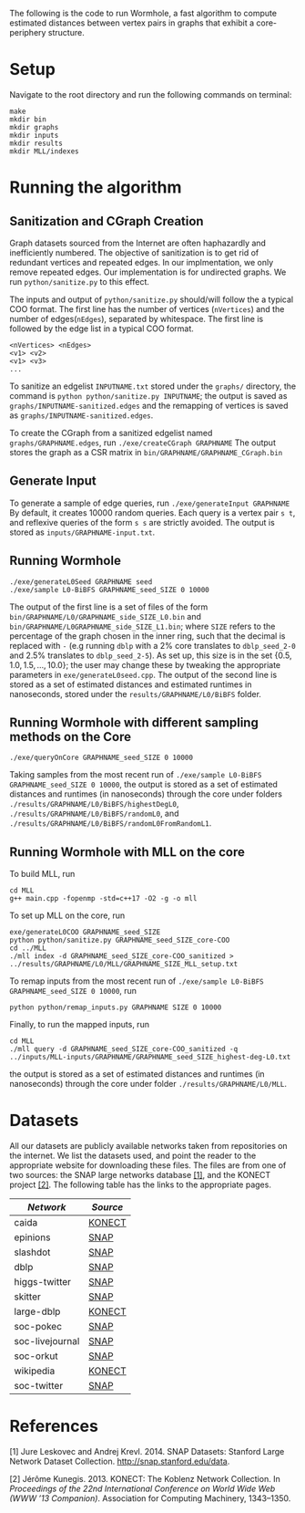 The following is the code to run Wormhole, a fast algorithm to compute estimated distances between vertex pairs in graphs that exhibit a core-periphery structure.

# Setup

Navigate to the root directory and run the following commands on terminal:

```
make
mkdir bin
mkdir graphs
mkdir inputs
mkdir results
mkdir MLL/indexes
```

# Running the algorithm

## Sanitization and CGraph Creation

Graph datasets sourced from the Internet are often haphazardly and inefficiently numbered. The objective of sanitization is to get rid of redundant vertices and repeated edges. In our implmentation, we only remove repeated edges. Our implementation is for undirected graphs. We run `python/sanitize.py` to this effect.

The inputs and output of `python/sanitize.py` should/will follow the a typical COO format. The first line has the number of vertices (`nVertices`) and the number of edges(`nEdges`), separated by whitespace. The first line is followed by the edge list in a typical COO format.

```
<nVertices> <nEdges>
<v1> <v2>
<v1> <v3>
...
```

To sanitize an edgelist `INPUTNAME.txt` stored under the `graphs/` directory, the command is
`python python/sanitize.py INPUTNAME`;
the output is saved as `graphs/INPUTNAME-sanitized.edges` and the remapping of vertices is saved as
`graphs/INPUTNAME-sanitized.edges`.

To create the CGraph from a sanitized edgelist named `graphs/GRAPHNAME.edges`, run
`./exe/createCGraph GRAPHNAME`
The output stores the graph as a CSR matrix in `bin/GRAPHNAME/GRAPHNAME_CGraph.bin`

## Generate Input

To generate a sample of edge queries, run
`./exe/generateInput GRAPHNAME`
By default, it creates 10000 random queries. Each query is a vertex pair `s t`, and reflexive queries of the form `s s` are strictly avoided. The output is stored as `inputs/GRAPHNAME-input.txt`.

## Running Wormhole

```
./exe/generateL0Seed GRAPHNAME seed
./exe/sample L0-BiBFS GRAPHNAME_seed_SIZE 0 10000
```

The output of the first line is a set of files of the form `bin/GRAPHNAME/L0/GRAPHNAME_side_SIZE_L0.bin` and `bin/GRAPHNAME/L0GRAPHNAME_side_SIZE_L1.bin`; where `SIZE` refers to the percentage of the graph chosen in the inner ring, such that the decimal is replaced with `-` (e.g running `dblp` with a 2% core translates to `dblp_seed_2-0` and 2.5% translates to `dblp_seed_2-5`). As set up, this size is in the set $\{0.5, 1.0, 1.5, \ldots, 10.0\}$; the user may change these by tweaking the appropriate parameters in `exe/generateL0seed.cpp`. The output of the second line is stored as a set of estimated distances and estimated runtimes in nanoseconds, stored under the `results/GRAPHNAME/L0/BiBFS` folder.

## Running Wormhole with different sampling methods on the Core

```
./exe/queryOnCore GRAPHNAME_seed_SIZE 0 10000
```

Taking samples from the most recent run of `./exe/sample L0-BiBFS GRAPHNAME_seed_SIZE 0 10000`, the output is stored as a set of estimated distances and runtimes (in nanoseconds) through the core under folders `./results/GRAPHNAME/L0/BiBFS/highestDegL0`, `./results/GRAPHNAME/L0/BiBFS/randomL0`, and `./results/GRAPHNAME/L0/BiBFS/randomL0FromRandomL1`.

## Running Wormhole with MLL on the core

To build MLL, run

```
cd MLL
g++ main.cpp -fopenmp -std=c++17 -O2 -g -o mll
```

To set up MLL on the core, run

```
exe/generateL0COO GRAPHNAME_seed_SIZE
python python/sanitize.py GRAPHNAME_seed_SIZE_core-COO
cd ../MLL
./mll index -d GRAPHNAME_seed_SIZE_core-COO_sanitized > ../results/GRAPHNAME/L0/MLL/GRAPHNAME_SIZE_MLL_setup.txt
```

To remap inputs from the most recent run of `./exe/sample L0-BiBFS GRAPHNAME_seed_SIZE 0 10000`, run

```
python python/remap_inputs.py GRAPHNAME SIZE 0 10000
```

Finally, to run the mapped inputs, run

```
cd MLL
./mll query -d GRAPHNAME_seed_SIZE_core-COO_sanitized -q ../inputs/MLL-inputs/GRAPHNAME/GRAPHNAME_seed_SIZE_highest-deg-L0.txt
```

the output is stored as a set of estimated distances and runtimes (in nanoseconds) through the core under folder `./results/GRAPHNAME/L0/MLL`.

# Datasets

All our datasets are publicly available networks taken from repositories on the internet. We list the datasets used, and point the reader to the appropriate website for downloading these files. The files are from one of two sources: the SNAP large networks database [[1]](#1), and the KONECT project [[2]](#2). The following table has the links to the appropriate pages.

<div align="center">

| _Network_       | _Source_                                                     |
| --------------- | ------------------------------------------------------------ |
| caida           | [KONECT](http://konect.cc/networks/as-caida20071105/)        |
| epinions        | [SNAP](https://snap.stanford.edu/data/soc-Epinions1.html)    |
| slashdot        | [SNAP](https://snap.stanford.edu/data/soc-Slashdot0811.html) |
| dblp            | [SNAP](https://snap.stanford.edu/data/com-DBLP.html)         |
| higgs-twitter   | [SNAP](https://snap.stanford.edu/data/higgs-twitter.html)    |
| skitter         | [SNAP](https://snap.stanford.edu/data/as-Skitter.html)       |
| large-dblp      | [KONECT](http://konect.cc/networks/dblp_coauthor/)           |
| soc-pokec       | [SNAP](https://snap.stanford.edu/data/soc-Pokec.html)        |
| soc-livejournal | [SNAP](https://snap.stanford.edu/data/soc-LiveJournal1.html) |
| soc-orkut       | [SNAP](https://snap.stanford.edu/data/com-Orkut.html)        |
| wikipedia       | [KONECT](http://konect.cc/networks/wikipedia_link_en/)       |
| soc-twitter     | [SNAP](https://snap.stanford.edu/data/twitter-2010.html)     |

</div>

# References

<a id="1">[1]</a>
Jure Leskovec and Andrej Krevl. 2014. SNAP Datasets: Stanford Large
Network Dataset Collection. http://snap.stanford.edu/data.

<a id="2">[2]</a>
Jérôme Kunegis. 2013. KONECT: The Koblenz Network Collection. In
_Proceedings of the 22nd International Conference on World Wide Web (WWW ’13 Companion)_. Association for Computing
Machinery, 1343–1350.
